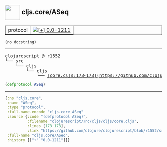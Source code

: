 ## <img width="48px" valign="middle" src="http://i.imgur.com/Hi20huC.png"> cljs.core/ASeq

 <table border="1">
<tr>
<td>protocol</td>
<td><a href="https://github.com/cljsinfo/api-refs/tree/0.0-1211"><img valign="middle" alt="[+] 0.0-1211" src="https://img.shields.io/badge/+-0.0--1211-lightgrey.svg"></a> </td>
</tr>
</table>

 <samp>
</samp>

```
(no docstring)
```

---

 <pre>
clojurescript @ r1552
└── src
    └── cljs
        └── cljs
            └── <ins>[core.cljs:173-173](https://github.com/clojure/clojurescript/blob/r1552/src/cljs/cljs/core.cljs#L173-L173)</ins>
</pre>

```clj
(defprotocol ASeq)
```


---

```clj
{:ns "cljs.core",
 :name "ASeq",
 :type "protocol",
 :full-name-encode "cljs.core_ASeq",
 :source {:code "(defprotocol ASeq)",
          :filename "clojurescript/src/cljs/cljs/core.cljs",
          :lines [173 173],
          :link "https://github.com/clojure/clojurescript/blob/r1552/src/cljs/cljs/core.cljs#L173-L173"},
 :full-name "cljs.core/ASeq",
 :history [["+" "0.0-1211"]]}

```
